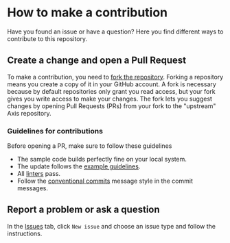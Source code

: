 # How to make a contribution

Have you found an issue or have a question? Here you find different ways to
contribute to this repository.

## Create a change and open a Pull Request

To make a contribution, you need to [fork the
repository](https://docs.github.com/github/getting-started-with-github/fork-a-repo).
Forking a repository means you create a copy of it in your GitHub account. A
fork is necessary because by default repositories only grant you read access,
but your fork gives you write access to make your changes. The fork lets you
suggest changes by opening Pull Requests (PRs) from your fork to the "upstream"
Axis repository.

### Guidelines for contributions

Before opening a PR, make sure to follow these guidelines

- The sample code builds perfectly fine on your local system.
- The update follows the [example guidelines](EXAMPLE_GUIDELINES.md).
- All [linters](LINT.md) pass.
- Follow the [conventional commits](https://www.conventionalcommits.org)
  message style in the commit messages.

## Report a problem or ask a question

In the [Issues](../../issues) tab, click `New issue` and choose an issue type
and follow the instructions.
